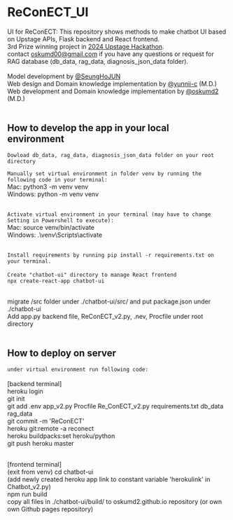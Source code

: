 # ReConECT_UI
UI for ReConECT: This repository shows methods to make chatbot UI based on Upstage APIs, Flask backend and React frontend. <br />
3rd Prize winning project in [2024 Upstage Hackathon](https://m.economidaily.com/view/20240930081039778). <br />
contact oskumd00@gmail.com if you have any questions or request for RAG database (db_data, rag_data, diagnosis_json_data folder). <br /><br />
Model development by [@SeungHoJUN](https://github.com/SeungHoJUN) <br />
Web design and Domain knowledge implementation by [@yunnii-c](https://www.github.com/yunnii-c) (M.D.) <br />
Web development and Domain knowledge implementation by [@oskumd2](https://www.github.com/oskumd2) (M.D.)<br /><br />

## How to develop the app in your local environment

`Dowload db_data, rag_data, diagnosis_json_data folder on your root directory`<br />


`Manually set virtual environment in folder venv by running the following code in your terminal:`<br />
Mac: python3 -m venv venv<br />
Windows: python -m venv venv<br /><br />

`Activate virtual environment in your terminal (may have to change Setting in Powershell to execute):`<br />
Mac: source venv/bin/activate<br />
Windows: .\venv\Scripts\activate<br /><br />

`Install requirements by running pip install -r requirements.txt on your terminal.`<br /><br />
`Create "chatbot-ui" directory to manage React frontend`<br />
`npx create-react-app chatbot-ui`<br /><br />

migrate /src folder under ./chatbot-ui/src/ and put package.json under ./chatbot-ui<br />
Add app.py backend file, ReConECT_v2.py, .nev, Procfile under root directory<br /><br />

## How to deploy on server
`under virtual environment run following code:`<br /><br />
[backend terminal] <br />
heroku login<br />
git init<br />
git add .env app_v2.py Procfile Re_ConECT_v2.py requirements.txt db_data rag_data<br />
git commit -m 'ReConECT'<br />
heroku git:remote -a reconect<br />
heroku buildpacks:set heroku/python<br />
git push heroku master<br /><br />

[frontend terminal] <br />
(exit from venv) cd chatbot-ui<br />
(add newly created heroku app link to constant variable 'herokulink' in Chatbot_v2.py) <br />
npm run build<br />
copy all files in ./chatbot-ui/build/ to oskumd2.github.io repository (or own own Github pages repository)
